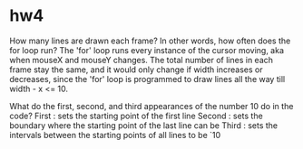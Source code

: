 # hw4

How many lines are drawn each frame? In other words, how often does the for loop run?
The 'for' loop runs every instance of the cursor moving, aka when mouseX and mouseY changes. 
The total number of lines in each frame stay the same, and it would only change if width increases or decreases, since the 'for' loop is programmed to draw lines all the way till width - x <= 10. 


What do the first, second, and third appearances of the number 10 do in the code?
First : sets the starting point of the first line 
Second : sets the boundary where the starting point of the last line can be 
Third : sets the intervals between the starting points of all lines to be `10

